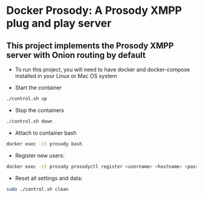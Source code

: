 # Docker Prosody: A Prosody XMPP plug and play server
## This project implements the Prosody XMPP server with Onion routing by default

* To run this project, you will need to have docker and docker-compose installed in your Linux or Mac OS system

* Start the container
```sh
./control.sh up
```

* Stop the containers
```sh
./control.sh down
```

* Attach to container bash
```sh
docker exec -it prosody bash
```

* Register new users:
```sh
docker exec -it prosody prosodyctl register <username> <hostname> <password>
```

* Reset all settings and data:
```sh
sudo ./control.sh clean
```